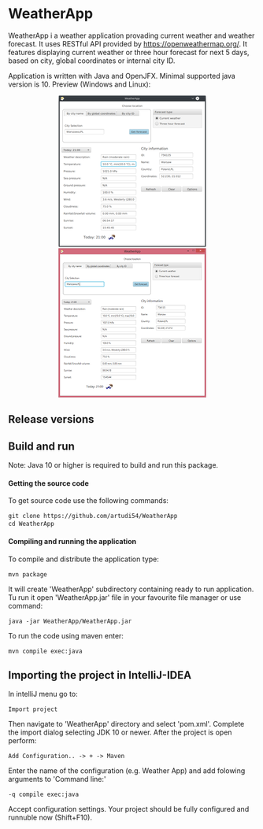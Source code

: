 # WeatherApp
WeatherApp i a weather application provading current weather and weather forecast. It uses RESTful API provided by https://openweathermap.org/. It features displaying current weather or three hour forecast for next 5 days, based on city, global coordinates or internal city ID.

Application is written with Java and OpenJFX. Minimal supported java version is 10. Preview (Windows and Linux):

<p align="center">
  <img src="WeatherApp-Linux.png">
  <img src="WeatherApp-Windows.png">
</p>

## Release versions

## Build and run
Note: Java 10 or higher is required to build and run this package.
#### Getting the source code
To get source code use the following commands:
```
git clone https://github.com/artudi54/WeatherApp
cd WeatherApp
```
#### Compiling and running the application
To compile and distribute the application type:
```
mvn package
```
It will create 'WeatherApp' subdirectory containing ready to run application. Tu run it open 'WeatherApp.jar' file in your favourite file manager or use command:
```
java -jar WeatherApp/WeatherApp.jar
```
To run the code using maven enter:
```
mvn compile exec:java
```

## Importing the project in IntelliJ-IDEA
In intelliJ menu go to:
```
Import project
```
Then navigate to 'WeatherApp' directory and select 'pom.xml'. Complete the import dialog selecting JDK 10 or newer.
After the project is open perform:
```
Add Configuration.. -> + -> Maven
```
Enter the name of the configuration (e.g. Weather App) and add folowing arguments to 'Command line:'
```
-q compile exec:java
```
Accept configuration settings. Your project should be fully configured and runnuble now (Shift+F10).
